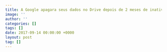 ```yaml
---
title: A Google apagara seus dados no Drive depois de 2 meses de inatividade
image: ''
author: ''
categories: []
tags: []
date: 2017-09-14 00:00:00 +0000
layout: post
tag: []
---
```

